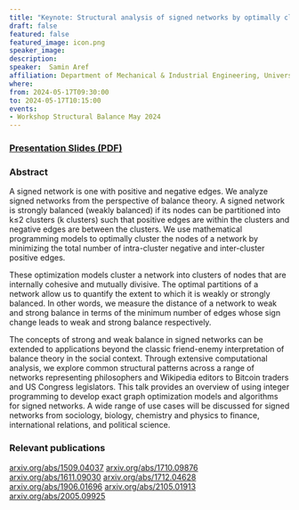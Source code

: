 ```yaml
---
title: "Keynote: Structural analysis of signed networks by optimally clustering them using integer programming models"
draft: false
featured: false
featured_image: icon.png
speaker_image:
description:
speaker:  Samin Aref
affiliation: Department of Mechanical & Industrial Engineering, University of Toronto, Canada
where:
from: 2024-05-17T09:30:00
to: 2024-05-17T10:15:00
events:
- Workshop Structural Balance May 2024 
---
```


### [Presentation Slides (PDF)](XXX.pdf)


### Abstract

A signed network is one with positive and negative edges. We
analyze signed networks from the perspective of balance
theory. A signed network is strongly balanced (weakly
balanced) if its nodes can be partitioned into k≤2 clusters
(k clusters) such that positive edges are within the
clusters and negative edges are between the clusters. We use
mathematical programming models to optimally cluster the
nodes of a network by minimizing the total number of
intra-cluster negative and inter-cluster positive edges. 

These optimization models cluster a network into clusters of
nodes that are internally cohesive and mutually
divisive. The optimal partitions of a network allow us to
quantify the extent to which it is weakly or strongly
balanced. In other words, we measure the distance of a
network to weak and strong balance in terms of the minimum
number of edges whose sign change leads to weak and strong
balance respectively. 

The concepts of strong and weak balance in signed networks can be extended to applications beyond the classic friend-enemy interpretation of balance theory in the social context. Through extensive computational analysis, we explore common structural patterns across a range of networks representing philosophers and Wikipedia editors to Bitcoin traders and US Congress legislators. This talk provides an overview of using integer programming to develop exact graph optimization models and algorithms for signed networks. A wide range of use cases will be discussed for signed networks from sociology, biology, chemistry and physics to finance, international relations, and political science.


### Relevant publications 

[arxiv.org/abs/1509.04037](arxiv.org/abs/1509.04037)
[arxiv.org/abs/1710.09876](arxiv.org/abs/1710.09876)
[arxiv.org/abs/1611.09030](arxiv.org/abs/1611.09030)
[arxiv.org/abs/1712.04628](arxiv.org/abs/1712.04628)
[arxiv.org/abs/1906.01696](arxiv.org/abs/1906.01696)
[arxiv.org/abs/2105.01913](arxiv.org/abs/2105.01913) 
[arxiv.org/abs/2005.09925](arxiv.org/abs/2005.09925)
